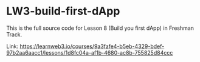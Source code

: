# LW3-build-first-dApp

This is the full source code for Lesson 8 (Build you first dApp) in Freshman Track. 

Link: https://learnweb3.io/courses/9a3fafe4-b5eb-4329-bdef-97b2aa6aacc1/lessons/1d8fc04a-af1b-4680-ac8b-755825d84ccc
